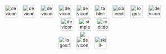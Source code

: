 <div align="center"><img src="https://api.iconify.design/devicon/html5.svg" alt="devicon:html5" height="40" />
    <img width="10" />
    <img src="https://api.iconify.design/devicon/css3.svg" alt="devicon:css3" height="40" />
    <img width="10" />
    <img src="https://api.iconify.design/devicon/javascript.svg" alt="devicon:javascript" height="40" />
    <img width="10" />
    <img src="https://api.iconify.design/devicon/react.svg" alt="devicon:react" height="40" />
    <img width="10" />
    <img src="https://api.iconify.design/devicon/nodejs.svg" alt="devicon:nodejs" height="40" />
    <img width="10" />
    <img src="https://api.iconify.design/tabler/brand-c-sharp.svg" alt="tabler:brand-c-sharp" height="40" />
    <img width="10" />
    <img src="https://api.iconify.design/cib/next-js.svg" alt="cib:next-js" height="40" />
    <img width="10" />
    <img src="https://api.iconify.design/logos/nestjs.svg" alt="logos:nestjs" height="40" />
    <img width="10" />
    <img src="https://api.iconify.design/devicon/dot-net.svg" alt="devicon:dot-net" height="40" />
    <img width="10" />
    <img src="https://api.iconify.design/devicon/mongodb.svg" alt="devicon:mongodb" height="40" />
    <img width="10" />
    <img src="https://api.iconify.design/simple-icons/microsoftsqlserver.svg" alt="simple-icons:microsoftsqlserver" height="40" />
    <img width="10" />
    <img src="https://api.iconify.design/mdi/docker.svg" alt="mdi:docker" height="40" />
</div>
<div align="center">
      <img src="https://quotes-github-readme.vercel.app/api?theme=tokyonight&border=true&type=horizontal" alt="" />
</div>
<div align="center">
    <img src="https://count.getloli.com/get/@pth-1641?theme=rule34" />
</div>
<div align="center"><img src="https://api.iconify.design/logos/facebook.svg" alt="logos:facebook" height="40" />
    <img width="10" />
    <img src="https://api.iconify.design/devicon/linkedin.svg" alt="devicon:linkedin" height="40" />
    <img width="10" />
    <img src="https://api.iconify.design/skill-icons/gmail-light.svg" alt="skill-icons:gmail-light" height="40" />
</div>
